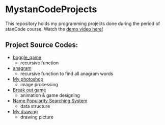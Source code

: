 # MystanCodeProjects

This repository holds my programming projects done during the period of stanCode course.
Watch the [demo video here!](https://drive.google.com/drive/folders/1Gi3bn9qPW_gR0ISyGzVPLd5Bztdvd7rF?fbclid=IwAR36BW3v_bHn-Idsh-0_ROSWLwrXOzoervZId25OOzH2LX4b6FCGDfULdDg)

## Project Source Codes:
* [boggle_game](https://github.com/LeeHsuanHsuan/MystanCodeProjects/blob/main/stanCode_Projects/boggle_game_solver/boggle.py)
  * recursive function
* [anagram](https://github.com/LeeHsuanHsuan/MystanCodeProjects/blob/main/stanCode_Projects/boggle_game_solver/anagram.py)
  * recursive function to find all anagram words
* [My photoshop](https://github.com/LeeHsuanHsuan/MystanCodeProjects/blob/main/stanCode_Projects/photoshop/stanCodoshop.py)
  * image processing
* [Break out game](https://github.com/LeeHsuanHsuan/MystanCodeProjects/blob/main/stanCode_Projects/breakout_game/breakout.py)
  * animation & game designing
* [Name Popularity Searching System](https://github.com/LeeHsuanHsuan/MystanCodeProjects/blob/main/stanCode_Projects/name_searching_system/babygraphics.py)
  * data structure
* [My drawing](https://github.com/LeeHsuanHsuan/MystanCodeProjects/blob/main/stanCode_Projects/my_drawing/my_drawing.py)
  * drawing picture
